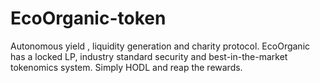 # EcoOrganic-token
Autonomous yield , liquidity generation and charity protocol. EcoOrganic has a locked LP, industry standard security and best-in-the-market tokenomics system. Simply HODL and reap the rewards.
